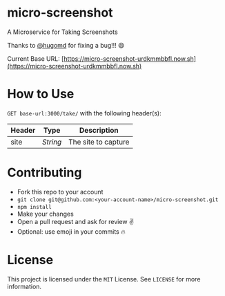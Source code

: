 # micro-screenshot
A Microservice for Taking Screenshots

Thanks to [@hugomd](https://github.com/hugomd/) for fixing a bug!!! :smile:

Current Base URL: [https://micro-screenshot-urdkmmbbfl.now.sh](https://micro-screenshot-urdkmmbbfl.now.sh)

# How to Use
`GET base-url:3000/take/` with the following header(s):

| Header | Type     | Description         |
|--------|----------|---------------------|
| site   | _String_ | The site to capture |

# Contributing
* Fork this repo to your account
* `git clone git@github.com:<your-account-name>/micro-screenshot.git`
* `npm install`
* Make your changes
* Open a pull request and ask for review ✌️
* Optional: use emoji in your commits 🔥

# License
This project is licensed under the `MIT` License. See `LICENSE` for more information.
